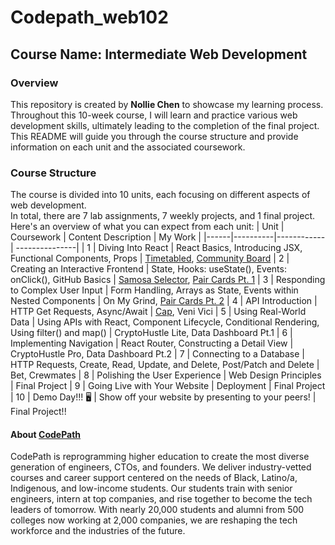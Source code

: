 # Codepath_web102

## Course Name: Intermediate Web Development

### Overview
This repository is created by **Nollie Chen** to showcase my learning process. Throughout this 10-week course, I will learn and practice various web development skills, ultimately leading to the completion of the final project. This README will guide you through the course structure and provide information on each unit and the associated coursework.

### Course Structure
The course is divided into 10 units, each focusing on different aspects of web development.<br>In total, there are 7 lab assignments, 7 weekly projects, and 1 final project. <br>Here's an overview of what you can expect from each unit:
| Unit | Coursework | Content Description | My Work |
|------|----------|------------| ---------------|
| 1    | Diving Into React | React Basics, Introducing JSX, Functional Components, Props | [Timetabled](https://github.com/nolliechyTW/Codepath_web102/tree/main/timetabled), [Community Board](https://github.com/nolliechyTW/Codepath_web102/tree/main/communityboard)
| 2    | Creating an Interactive Frontend | State, Hooks: useState(), Events: onClick(), GitHub Basics | [Samosa Selector](https://github.com/nolliechyTW/Codepath_web102/tree/main/samosa-selector), [Pair Cards Pt. 1](https://github.com/nolliechyTW/Codepath_web102/blob/main/pair-cards/README.md)
| 3    | Responding to Complex User Input | Form Handling, Arrays as State, Events within Nested Components | On My Grind, [Pair Cards Pt. 2](https://github.com/nolliechyTW/Codepath_web102/blob/main/pair-cards/README.md)
| 4    | API Introduction | HTTP Get Requests, Async/Await | [Cap](https://github.com/nolliechyTW/Codepath_web102/blob/main/cap/README.md), Veni Vici
| 5    | Using Real-World Data | Using APIs with React, Component Lifecycle, Conditional Rendering, Using filter() and map() | CryptoHustle Lite, Data Dashboard Pt.1
| 6    | Implementing Navigation | React Router, Constructing a Detail View | CryptoHustle Pro, Data Dashboard Pt.2
| 7    | Connecting to a Database | HTTP Requests, Create, Read, Update, and Delete, Post/Patch and Delete | Bet, Crewmates
| 8    | Polishing the User Experience | Web Design Principles | Final Project
| 9    | Going Live with Your Website | Deployment | Final Project
| 10   | Demo Day!!! 🖥️ | Show off your website by presenting to your peers! | Final Project!!
<br> 

#### About [CodePath](https://www.codepath.org/about)
CodePath is reprogramming higher education to create the most diverse generation of engineers, CTOs, and founders. We deliver industry-vetted courses and career support centered on the needs of Black, Latino/a, Indigenous, and low-income students. Our students train with senior engineers, intern at top companies, and rise together to become the tech leaders of tomorrow.
With nearly 20,000 students and alumni from 500 colleges now working at 2,000 companies, we are reshaping the tech workforce and the industries of the future.
